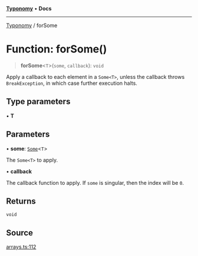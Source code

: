 [**Typonomy**](../README.md) • **Docs**

***

[Typonomy](../globals.md) / forSome

# Function: forSome()

> **forSome**\<`T`\>(`some`, `callback`): `void`

Apply a callback to each element in a `Some<T>`,
unless the callback throws `BreakException`,
in which case further execution halts.

## Type parameters

• **T**

## Parameters

• **some**: [`Some`](../type-aliases/Some.md)\<`T`\>

The `Some<T>` to apply.

• **callback**

The callback function to apply. If `some` is singular, then the index will be `0`.

## Returns

`void`

## Source

[arrays.ts:112](https://github.com/softcraft-development/typonomy/blob/e1364998248d4274156807a851bf36cc6159b829/src/arrays.ts#L112)
